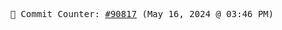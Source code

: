 <p align="center">
    <samp>
        📮 Commit Counter: <a href="https://github.com/Javascript-void0/Javascript-void0/commits/main">#90817</a> (May 16, 2024 @ 03:46 PM)
    </samp>
</p>